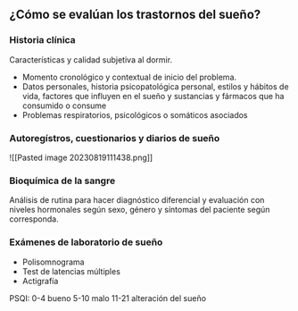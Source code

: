 ## ¿Cómo se evalúan los trastornos del sueño?
### Historia clínica
Características y calidad subjetiva al dormir.
- Momento cronológico y contextual de inicio del problema.
- Datos personales, historia psicopatológica personal, estilos y hábitos de vida, factores que influyen en el sueño y sustancias y fármacos que ha consumido o consume
- Problemas respiratorios, psicológicos o somáticos asociados
### Autoregístros, cuestionarios y diarios de sueño
![[Pasted image 20230819111438.png]]
### Bioquímica de la sangre
Análisis de rutina para hacer diagnóstico diferencial y evaluación con niveles hormonales según sexo, género y síntomas del paciente según corresponda.
### Exámenes de laboratorio de sueño
- Polisomnograma
- Test de latencias múltiples
- Actigrafía

PSQI:
	0-4 bueno
	5-10 malo
	11-21 alteración del sueño
